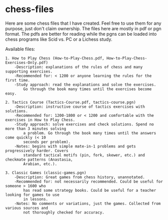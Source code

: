 # chess-files
Here are some chess files that I have created. Feel free to use them for any purpose, just don't claim ownership. The files here are mostly in pdf or pgn format. The pdfs are better for reading while the pgns can be loaded into chess programs like Scid vs. PC or a Lichess study.

Available files:

    1. How to Play Chess (How-to-Play-Chess.pdf, How-to-Play-Chess-Exercises-Only.pdf)
        -Description: explanations of the rules of chess and many supporting exercises.
        -Recommended for: < 1200 or anyone learning the rules for the first time.
        -Study approach: read the explanations and solve the exercises.
            Go through the book many times until the exercises become easy.
    
    2. Tactics Course (Tactics-Course.pdf, tactics-course.pgn)
        -Description: instructive course of tactics exercises with solutions.
        -Recommended for: 1200-1800 or < 1200 and comfortable with the exercises in How to Play Chess.
        -Study approach: solve exercises and check solutions. Spend no more than 3 minutes solving
            a problem. Go through the book many times until the answers come quickly (< 10
            seconds per problem).
        -Notes: begins with simple mate-in-1 problems and gets progressively harder. Covers
            standard tactical motifs (pin, fork, skewer, etc.) and checkmate patterns (Anastasia,
            Arabian, etc.).
    
    3. Classic Games (classic-games.pgn)
        -Description: Great games from chess history, unannotated.
        -Recommended for: not necessarily recommended. Could be useful for someone > 1600 who
            has read some strategy books. Could be useful for a teacher looking for games to use
            in lessons.
        -Notes: No comments or variations, just the games. Collected from various sources and
            not thoroughly checked for accuracy.
